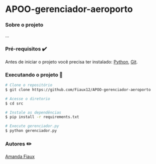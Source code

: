 # APOO-gerenciador-aeroporto

### Sobre o projeto

...


### Pré-requisitos :heavy_check_mark:

Antes de iniciar o projeto você precisa ter instalado:
[Python](https://www.python.org/), [Git](https://git-scm.com/).

### Executando o projeto 🚀

```bash
# Clone o repositório
$ git clone https://github.com/Fiaux12/APOO-gerenciador-aeroporto

# Acesse o diretorio
$ cd src

# Instale as dependências 
$ pip install -r requirements.txt

# Execute gerenciador.py
$ python gerenciador.py
```

### Autores :pencil2:
[Amanda Fiaux](https://github.com/Fiaux12)
